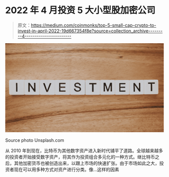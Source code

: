 # 2022 年 4 月投资 5 大小型股加密公司

> 原文：<https://medium.com/coinmonks/top-5-small-cap-crypto-to-invest-in-april-2022-19d667354f8e?source=collection_archive---------4----------------------->

![](img/0b97f56cea3f63b472a89b7202a7a467.png)

Source photo Unsplash.com

从 2010 年到现在，比特币为其他数字资产进入新时代铺平了道路。全球越来越多的投资者开始接受数字资产，将其作为投资组合多元化的一种方式。继比特币之后，其他加密货币也被创造出来，以跟上市场的快速扩张。由于市场如此之大，投资者现在可以用多种方式对资产进行分类。像…这样的因素
